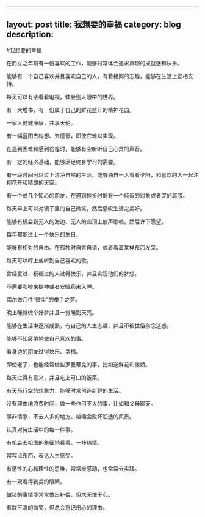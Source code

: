 
---
layout:     post
title:      我想要的幸福
category: blog
description: 
---


#我想要的幸福



在而立之年前有一份喜欢的工作，能够时常体会追求真理的成就感和快乐。

能够有一个自己喜欢并且喜欢自己的人，有着相同的志趣，能够在生活上互相支持。

每天可以有空看看电视，体会别人眼中的世界。

有一大堆书，有一份属于自己的鲜花盛开的精神花园。

一家人健健康康，共享天伦。

有一幅蓝图去构想、去憧憬，即使它难以实现。

在遇到困难和感到彷徨时，能够有空听听自己心灵的声音。

有一定的经济基础，能够满足终身学习的需要。

有一段时间可以过上清净自然的生活，能够独自一人看看夕阳，和喜欢的人一起注视花开和晴朗的天空。

有一个或几个知心的朋友，在遇到挫折时能有一个倾诉的对象或者哭的肩膀。

每天早上可以对镜子里的自己微笑，然后感叹生活之美好。

能够有机会到无人的海边、无人的山顶上放声歌唱，然后许下愿望。

每年都能过上一个快乐的生日。

能够有相对的自由。在孤独时自言自语，或者看着某样东西发呆。

每天可以哼上或听到自己喜欢的歌。

曾经爱过、祝福过的人过得快乐，并且实现他们的梦想。

不需要咖啡来提神或者安眠药来入睡。

偶尔做几件“微尘”的举手之劳。

晚上睡觉做个好梦并且一觉睡到天亮。

能够在生活中逐渐成熟，有自己的人生志趣，并且不被世俗杂念迷惑。

能够不知疲倦地做自己喜欢的事。

看身边的朋友过得快乐、幸福。

即使老了，也能经常做些罗曼蒂克的事，比如送鲜花和撒娇。

每天过得有意义，并且吃上可口的饭菜。

有天马行空的想象力，能够时常创造新鲜的生活。

没有理由地浪费时间，做一些作用不大的事，比如和父母聊天。

事非情急，不去人多的地方。喧嚷会败坏沿途的风景。

认真对待生活中的每一件事。

有机会去祖国的象征地看看，一抒热情。

常写点东西，表达人生感受。

有感性的心和理性的思维，常常被感动，也常常去实践。

有一双看得到美的眼睛。

做错的事情能常常做出补偿，但求无愧于心。

有数不清的微笑，但总会忘记伤心的理由。


